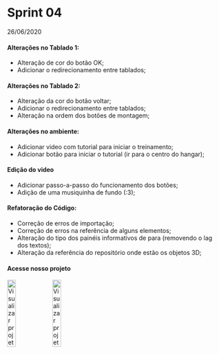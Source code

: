 # Sprint 04

26/06/2020

#### Alterações no Tablado 1:
- Alteração de cor do botão OK;
- Adicionar o redirecionamento entre tablados;

#### Alterações no Tablado 2:
- Alteração da cor do botão voltar;
- Adicionar o redirecionamento entre tablados;
- Alteração na ordem dos botões de montagem;

#### Alterações no ambiente:
- Adicionar video com tutorial para iniciar o treinamento;
- Adicionar botão para iniciar o tutorial (ir para o centro do hangar);

#### Edição do video
- Adicionar passo-a-passo do funcionamento dos botões;
- Adição de uma musiquinha de fundo (:3);

#### Refatoração do Código:
- Correção de erros de importação;
- Correção de erros na referência de alguns elementos;
- Alteração do tipo dos painéis informativos de <a-text> para <a-image> (removendo o lag dos textos);
- Alteração da referência do repositório onde estão os objetos 3D;


#### Acesse nosso projeto
<table>
<tc>
<a href="https://codepen.io/py_zza/pen/MWaqQeK?editors=1010"><img src="https://github.com/JenniferDominique/Interacao-Humano-Computador-AR-VR/blob/master/Imagens/botao_codepen.png" width="20%;" title="Visualizar projeto no Codepen"></a>
</tc>
<tc>
<a href="https://glitch.com/~airplane-build-latecoere"><img src="https://github.com/JenniferDominique/Interacao-Humano-Computador-AR-VR/blob/master/Imagens/botao_glitch.png" width="20%;" title="Visualizar projeto no Glitch"></a>
</tc>
</table>

